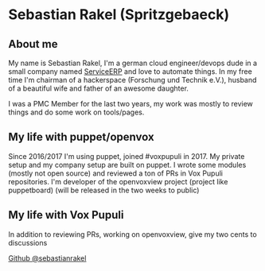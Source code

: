 # Sebastian Rakel (Spritzgebaeck)

## About me
My name is Sebastian Rakel, I'm a german cloud engineer/devops dude in a small company named [ServiceERP](https://service-erp.de) and love to automate things. 
In my free time I'm chairman of a hackerspace (Forschung und Technik e.V.), husband of a beautiful wife and father of an awesome daughter.

I was a PMC Member for the last two years, my work was mostly to review things and do some work on tools/pages. 

## My life with puppet/openvox

Since 2016/2017 I'm using puppet, joined #voxpupuli in 2017.
My private setup and my company setup are built on puppet. 
I wrote some modules (mostly not open source) and reviewed a ton of PRs in Vox Pupuli repositories.
I'm developer of the openvoxview project (project like puppetboard) (will be released in the two weeks to public)

## My life with Vox Pupuli

In addition to reviewing PRs, working on openvoxview, give my two cents to discussions

[Github @sebastianrakel](https://github.com/sebastianrakel)
